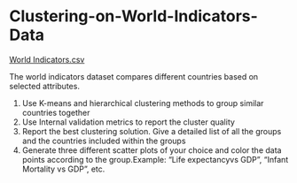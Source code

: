 # Clustering-on-World-Indicators-Data

[World Indicators.csv](https://github.com/shahkimaya/Clustering-on-Real-world-Data/files/10190271/World.Indicators.csv)

The world indicators dataset compares different countries based on selected attributes.
1. Use  K-means and hierarchical clustering methods to group similar countries together
2. Use Internal validation metrics to report the cluster quality
3. Report the best clustering solution. Give a detailed list of all the groups and the countries included within the groups
4. Generate three different scatter plots of your choice and color the data points according to the group.Example: “Life expectancyvs GDP”,  “Infant Mortality vs
GDP”, etc.
